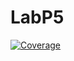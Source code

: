 # LabP5

[![Coverage](https://sonarcloud.io/api/project_badges/measure?project=Javigba_LabP5&metric=coverage)](https://sonarcloud.io/summary/new_code?id=Javigba_LabP5)
